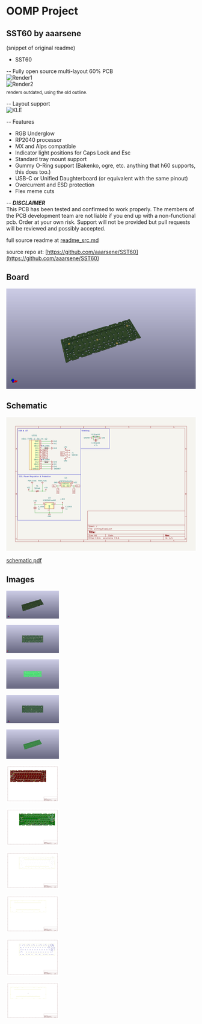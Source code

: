 # OOMP Project  
## SST60  by aaarsene  
  
(snippet of original readme)  
  
- SST60  
  
-- Fully open source multi-layout 60% PCB  
![Render1](https://github.com/dededecline/SST60/blob/main/Images/Render-Top.png)  
![Render2](https://github.com/dededecline/SST60/blob/main/Images/Render-Back.png)  
<sub> renders outdated, using the old outline. </sub>  
  
-- Layout support  
![KLE](https://github.com/dededecline/SST60/blob/main/Images/Layout-KLE.png)  
  
-- Features  
- RGB Underglow  
- RP2040 processor  
- MX and Alps compatible  
- Indicator light positions for Caps Lock and Esc  
- Standard tray mount support  
- Gummy O-Ring support (Bakenko, ogre, etc. anything that h60 supports, this does too.)  
- USB-C or Unified Daughterboard (or equivalent with the same pinout)  
- Overcurrent and ESD protection  
- Flex meme cuts  
  
-- ***DISCLAIMER***  
This PCB has been tested and confirmed to work properly. The members of the PCB development team are not liable if you end up with a non-functional pcb. Order at your own risk. Support will not be provided but pull requests will be reviewed and possibly accepted.  
  
  full source readme at [readme_src.md](readme_src.md)  
  
source repo at: [https://github.com/aaarsene/SST60](https://github.com/aaarsene/SST60)  
## Board  
  
[![working_3d.png](working_3d_600.png)](working_3d.png)  
## Schematic  
  
[![working_schematic.png](working_schematic_600.png)](working_schematic.png)  
  
[schematic pdf](working_schematic.pdf)  
## Images  
  
[![working_3d.png](working_3d_140.png)](working_3d.png)  
  
[![working_3d_back.png](working_3d_back_140.png)](working_3d_back.png)  
  
[![working_3D_bottom.png](working_3D_bottom_140.png)](working_3D_bottom.png)  
  
[![working_3d_front.png](working_3d_front_140.png)](working_3d_front.png)  
  
[![working_3D_top.png](working_3D_top_140.png)](working_3D_top.png)  
  
[![working_assembly_page_01.png](working_assembly_page_01_140.png)](working_assembly_page_01.png)  
  
[![working_assembly_page_02.png](working_assembly_page_02_140.png)](working_assembly_page_02.png)  
  
[![working_assembly_page_03.png](working_assembly_page_03_140.png)](working_assembly_page_03.png)  
  
[![working_assembly_page_04.png](working_assembly_page_04_140.png)](working_assembly_page_04.png)  
  
[![working_assembly_page_05.png](working_assembly_page_05_140.png)](working_assembly_page_05.png)  
  
[![working_assembly_page_06.png](working_assembly_page_06_140.png)](working_assembly_page_06.png)  
